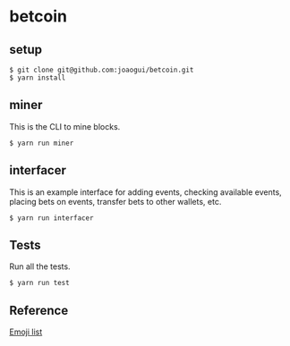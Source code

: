 # betcoin

## setup

`````
$ git clone git@github.com:joaogui/betcoin.git
$ yarn install
`````

## miner

This is the CLI to mine blocks.

`````
$ yarn run miner
`````

## interfacer

This is an example interface for adding events, checking available events, placing
bets on events, transfer bets to other wallets, etc.

`````
$ yarn run interfacer
`````

## Tests

Run all the tests.

`````
$ yarn run test
`````

## Reference

[Emoji list](http://www.unicode.org/emoji/charts/full-emoji-list.html)
